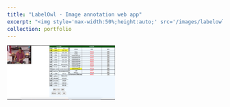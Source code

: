 ```yaml
---
title: "LabelOwl - Image annotation web app"
excerpt: "<img style='max-width:50%;height:auto;' src='/images/labelowl.png'>"
collection: portfolio
---
```

<img style='max-width:50%;height:auto;' src='/images/labelowl.png'>